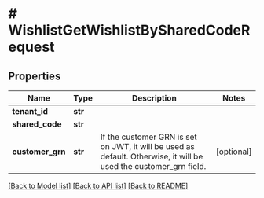 # # WishlistGetWishlistBySharedCodeRequest


## Properties 


Name | Type | Description | Notes
------------ | ------------- | ------------- | -------------
**tenant_id**| **str** |   |
**shared_code**| **str** |   |
**customer_grn**| **str** | If the customer GRN is set on JWT, it will be used as default. Otherwise, it will be used the customer_grn field.  | [optional]


[[Back to Model list]](../../README.md#models) [[Back to API list]](../../README.md#endpoints) [[Back to README]](../../README.md)

